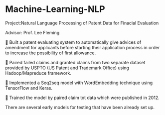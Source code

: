 # Machine-Learning-NLP
 Project:Natural Language Processing of Patent Data for Finacial Evaluation 
 
 Advisor: Prof. Lee Fleming

	Built a patent evaluating system to automatically give advices of amendment for applicants before starting their application process in order to increase the possibility of first allowance.

	Paired failed claims and granted claims from two separate dataset provided by USPTO (US Patent and Trademark Office) using Hadoop/Mapreduce framework.

	Implemented a Seq2seq model with WordEmbedding technique using TensorFlow and Keras.

 Trained the model by paired claim txt data which were published in 2012.

There are several early models for testing that have been already set up.
